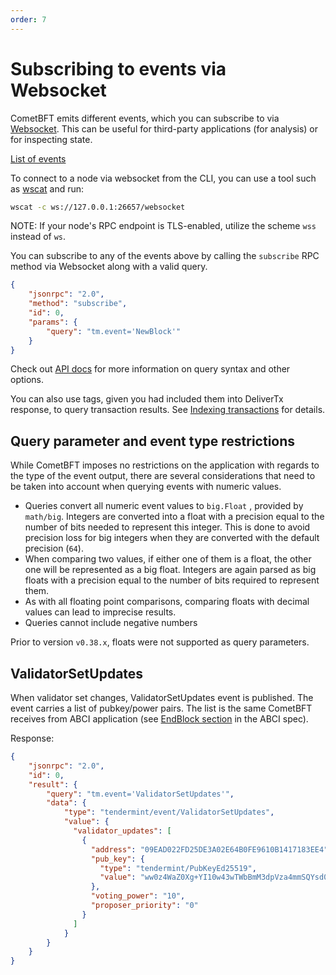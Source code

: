 ```yaml
---
order: 7
---
```


# Subscribing to events via Websocket

CometBFT emits different events, which you can subscribe to via
[Websocket](https://en.wikipedia.org/wiki/WebSocket). This can be useful
for third-party applications (for analysis) or for inspecting state.

[List of events](https://godoc.org/github.com/cometbft/cometbft/types#pkg-constants)

To connect to a node via websocket from the CLI, you can use a tool such as
[wscat](https://github.com/websockets/wscat) and run:

```sh
wscat -c ws://127.0.0.1:26657/websocket
```

NOTE: If your node's RPC endpoint is TLS-enabled, utilize the scheme `wss` instead of `ws`.

You can subscribe to any of the events above by calling the `subscribe` RPC
method via Websocket along with a valid query.

```json
{
    "jsonrpc": "2.0",
    "method": "subscribe",
    "id": 0,
    "params": {
        "query": "tm.event='NewBlock'"
    }
}
```

Check out [API docs](https://docs.cometbft.com/main/rpc/) for
more information on query syntax and other options.

You can also use tags, given you had included them into DeliverTx
response, to query transaction results. See [Indexing
transactions](../../guides/app-dev/indexing-transactions.md) for details.

## Query parameter and event type restrictions

While CometBFT imposes no restrictions on the application with regards to the type of
the event output, there are several considerations that need to be taken into account
when querying events with numeric values.

- Queries convert all numeric event values to `big.Float` , provided by `math/big`. Integers
are converted into a float with a precision equal to the number of bits needed
to represent this integer. This is done to avoid precision loss for big integers when they
are converted with the default precision (`64`).
- When comparing two values, if either one of them is a float, the other one will be represented
as a big float. Integers are again parsed as big floats with a precision equal to the number
of bits required to represent them.
- As with all floating point comparisons, comparing floats with decimal values can lead to imprecise
results.
- Queries cannot include negative numbers

Prior to version `v0.38.x`, floats were not supported as query parameters.

## ValidatorSetUpdates

When validator set changes, ValidatorSetUpdates event is published. The
event carries a list of pubkey/power pairs. The list is the same
CometBFT receives from ABCI application (see [EndBlock
section](https://github.com/cometbft/cometbft/blob/main/spec/abci/abci++_methods.md#endblock) in
the ABCI spec).

Response:

```json
{
    "jsonrpc": "2.0",
    "id": 0,
    "result": {
        "query": "tm.event='ValidatorSetUpdates'",
        "data": {
            "type": "tendermint/event/ValidatorSetUpdates",
            "value": {
              "validator_updates": [
                {
                  "address": "09EAD022FD25DE3A02E64B0FE9610B1417183EE4",
                  "pub_key": {
                    "type": "tendermint/PubKeyEd25519",
                    "value": "ww0z4WaZ0Xg+YI10w43wTWbBmM3dpVza4mmSQYsd0ck="
                  },
                  "voting_power": "10",
                  "proposer_priority": "0"
                }
              ]
            }
        }
    }
}
```
